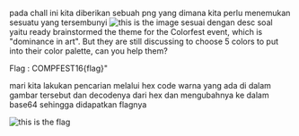 pada chall ini kita diberikan sebuah png yang dimana kita perlu menemukan sesuatu yang tersembunyi
![this is the image](https://private-user-images.githubusercontent.com/124356996/360956301-220e7d59-c088-4808-b412-136d36b1556a.png?jwt=eyJhbGciOiJIUzI1NiIsInR5cCI6IkpXVCJ9.eyJpc3MiOiJnaXRodWIuY29tIiwiYXVkIjoicmF3LmdpdGh1YnVzZXJjb250ZW50LmNvbSIsImtleSI6ImtleTUiLCJleHAiOjE3MjQ0MjI2MTMsIm5iZiI6MTcyNDQyMjMxMywicGF0aCI6Ii8xMjQzNTY5OTYvMzYwOTU2MzAxLTIyMGU3ZDU5LWMwODgtNDgwOC1iNDEyLTEzNmQzNmIxNTU2YS5wbmc_WC1BbXotQWxnb3JpdGhtPUFXUzQtSE1BQy1TSEEyNTYmWC1BbXotQ3JlZGVudGlhbD1BS0lBVkNPRFlMU0E1M1BRSzRaQSUyRjIwMjQwODIzJTJGdXMtZWFzdC0xJTJGczMlMkZhd3M0X3JlcXVlc3QmWC1BbXotRGF0ZT0yMDI0MDgyM1QxNDExNTNaJlgtQW16LUV4cGlyZXM9MzAwJlgtQW16LVNpZ25hdHVyZT1iNmQxMDJhYmQzNDE0MjVmMDk0ZDcyZDdjYjM4NTEyOGI1NjI0ZjMyYmM4MDc4M2RmMjAwMDI2MjhlMDIwOGQyJlgtQW16LVNpZ25lZEhlYWRlcnM9aG9zdCZhY3Rvcl9pZD0wJmtleV9pZD0wJnJlcG9faWQ9MCJ9.3l3DWOn_b896rXXRoJ-YfQgW0Ju7ykDgsZCs1pdjsjI)
sesuai dengan desc soal yaitu
ready brainstormed the theme for the Colorfest event, which is "dominance in art". But they are still discussing to choose 5 colors to put into their color palette, can you help them?

Flag : COMPFEST16{flag}"

mari kita lakukan pencarian melalui hex code warna yang ada di dalam gambar tersebut dan decodenya dari hex dan mengubahnya ke dalam base64
sehingga didapatkan flagnya

![this is the flag](https://private-user-images.githubusercontent.com/124356996/360956307-86de3a8f-4f17-4ac6-943f-fb1475e37096.png?jwt=eyJhbGciOiJIUzI1NiIsInR5cCI6IkpXVCJ9.eyJpc3MiOiJnaXRodWIuY29tIiwiYXVkIjoicmF3LmdpdGh1YnVzZXJjb250ZW50LmNvbSIsImtleSI6ImtleTUiLCJleHAiOjE3MjQ0MjI3MjEsIm5iZiI6MTcyNDQyMjQyMSwicGF0aCI6Ii8xMjQzNTY5OTYvMzYwOTU2MzA3LTg2ZGUzYThmLTRmMTctNGFjNi05NDNmLWZiMTQ3NWUzNzA5Ni5wbmc_WC1BbXotQWxnb3JpdGhtPUFXUzQtSE1BQy1TSEEyNTYmWC1BbXotQ3JlZGVudGlhbD1BS0lBVkNPRFlMU0E1M1BRSzRaQSUyRjIwMjQwODIzJTJGdXMtZWFzdC0xJTJGczMlMkZhd3M0X3JlcXVlc3QmWC1BbXotRGF0ZT0yMDI0MDgyM1QxNDEzNDFaJlgtQW16LUV4cGlyZXM9MzAwJlgtQW16LVNpZ25hdHVyZT0wNjQ5Zjk1MjRlZGVkMDA0NTExMmJmNjYyYTIwNWI1YzRiNThkNGU2NTc4YmU3OGM5YjZiYjI3MmEyNjY0YzhjJlgtQW16LVNpZ25lZEhlYWRlcnM9aG9zdCZhY3Rvcl9pZD0wJmtleV9pZD0wJnJlcG9faWQ9MCJ9.ru76dS2FupLFhfAzqIze3L8mi31IeHduA0rhhbuR4h0)
